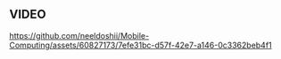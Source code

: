 
## VIDEO

https://github.com/neeldoshii/Mobile-Computing/assets/60827173/7efe31bc-d57f-42e7-a146-0c3362beb4f1
